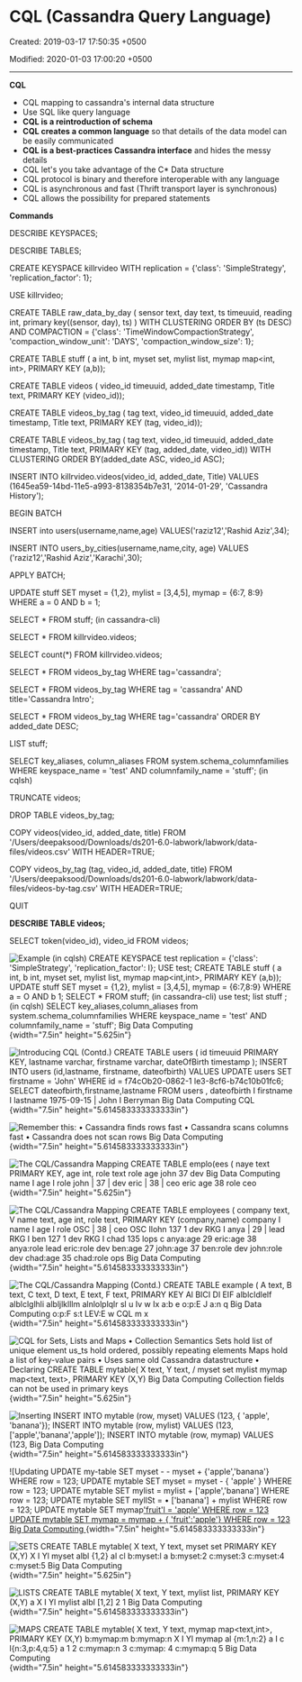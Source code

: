 # CQL (Cassandra Query Language)

Created: 2019-03-17 17:50:35 +0500

Modified: 2020-01-03 17:00:20 +0500

---

**CQL**
-   CQL mapping to cassandra's internal data structure
-   Use SQL like query language
-   **CQL is a reintroduction of schema**
-   **CQL creates a common language** so that details of the data model can be easily communicated
-   **CQL is a best-practices Cassandra interface** and hides the messy details
-   CQL let's you take advantage of the C* Data structure
-   CQL protocol is binary and therefore interoperable with any language
-   CQL is asynchronous and fast (Thrift transport layer is synchronous)
-   CQL allows the possibility for prepared statements



**Commands**

DESCRIBE KEYSPACES;

DESCRIBE TABLES;



CREATE KEYSPACE killrvideo WITH replication = {'class': 'SimpleStrategy', 'replication_factor': 1};



USE killrvideo;



CREATE TABLE raw_data_by_day ( sensor text, day text, ts timeuuid, reading int, primary key((sensor, day), ts) ) WITH CLUSTERING ORDER BY (ts DESC) AND COMPACTION = {'class': 'TimeWindowCompactionStrategy', 'compaction_window_unit': 'DAYS', 'compaction_window_size': 1};



CREATE TABLE stuff ( a int, b int, myset set<int>, mylist list<int>, mymap map<int, int>, PRIMARY KEY (a,b));

CREATE TABLE videos ( video_id timeuuid, added_date timestamp, Title text, PRIMARY KEY (video_id));

CREATE TABLE videos_by_tag ( tag text, video_id timeuuid, added_date timestamp, Title text, PRIMARY KEY (tag, video_id));



CREATE TABLE videos_by_tag ( tag text, video_id timeuuid, added_date timestamp, Title text, PRIMARY KEY (tag, added_date, video_id)) WITH CLUSTERING ORDER BY(added_date ASC, video_id ASC);



INSERT INTO killrvideo.videos(video_id, added_date, Title) VALUES (1645ea59-14bd-11e5-a993-8138354b7e31, '2014-01-29', 'Cassandra History');



BEGIN BATCH

INSERT into users(username,name,age) VALUES('raziz12','Rashid Aziz',34);

INSERT INTO users_by_cities(username,name,city, age) VALUES ('raziz12','Rashid Aziz','Karachi',30);

APPLY BATCH;





UPDATE stuff SET myset = {1,2}, mylist = [3,4,5], mymap = {6:7, 8:9} WHERE a = 0 AND b = 1;



SELECT * FROM stuff; (in cassandra-cli)

SELECT * FROM killrvideo.videos;

SELECT count(*) FROM killrvideo.videos;

SELECT * FROM videos_by_tag WHERE tag='cassandra';

SELECT * FROM videos_by_tag WHERE tag = 'cassandra' AND title='Cassandra Intro';

SELECT * FROM videos_by_tag WHERE tag='cassandra' ORDER BY added_date DESC;



LIST stuff;



SELECT key_aliases, column_aliases FROM system.schema_columnfamilies WHERE keyspace_name = 'test' AND columnfamily_name = 'stuff'; (in cqlsh)



TRUNCATE videos;

DROP TABLE videos_by_tag;



COPY videos(video_id, added_date, title) FROM '/Users/deepaksood/Downloads/ds201-6.0-labwork/labwork/data-files/videos.csv' WITH HEADER=TRUE;



COPY videos_by_tag (tag, video_id, added_date, title) FROM '/Users/deepaksood/Downloads/ds201-6.0-labwork/labwork/data-files/videos-by-tag.csv' WITH HEADER=TRUE;



QUIT



**DESCRIBE TABLE videos;**

SELECT token(video_id), video_id FROM videos;



![Example (in cqlsh) CREATE KEYSPACE test replication = {'class': 'SimpleStrategy', 'replication_factor': I}; USE test; CREATE TABLE stuff ( a int, b int, myset set<int>, mylist list<int>, mymap map<int,int>, PRIMARY KEY (a,b)); UPDATE stuff SET myset = {1,2}, mylist = [3,4,5], mymap = {6:7,8:9} WHERE a = O AND b 1; SELECT * FROM stuff; (in cassandra-cli) use test; list stuff ; (in cqlsh) SELECT key_aliases,column_aliases from system.schema_columnfamilies WHERE keyspace_name = 'test' AND columnfamily_name = 'stuff'; Big Data Computing ](media/Cassandra_CQL-(Cassandra-Query-Language)-image1.png){width="7.5in" height="5.625in"}





![Introducing CQL (Contd.) CREATE TABLE users ( id timeuuid PRIMARY KEY, lastname varchar, firstname varchar, dateOfBirth timestamp ); INSERT INTO users (id,lastname, firstname, dateofbirth) VALUES UPDATE users SET firstname = 'John' WHERE id = f74cOb20-0862-1 le3-8cf6-b74c10b01fc6; SELECT dateofbirth,firstname,lastname FROM users , dateofbirth I firstname I lastname 1975-09-15 | John I Berryman Big Data Computing CQL ](media/Cassandra_CQL-(Cassandra-Query-Language)-image2.png){width="7.5in" height="5.614583333333333in"}

![Remember this: • Cassandra finds rows fast • Cassandra scans columns fast • Cassandra does not scan rows Big Data Computing ](media/Cassandra_CQL-(Cassandra-Query-Language)-image3.png){width="7.5in" height="5.614583333333333in"}

![The CQL/Cassandra Mapping CREATE TABLE emplo(ees ( naye text PRIMARY KEY, age int, role text role age john 37 dev Big Data Computing name I age I role john | 37 | dev eric | 38 | ceo eric age 38 role ceo ](media/Cassandra_CQL-(Cassandra-Query-Language)-image4.png){width="7.5in" height="5.625in"}

![The CQL/Cassandra Mapping CREATE TABLE employees ( company text, V name text, age int, role text, PRIMARY KEY (company,name) company I name I age I role OSC | 38 | ceo OSC Ilohn 137 1 dev RKG I anya | 29 | lead RKG I ben 127 1 dev RKG I chad 135 lops c anya:age 29 eric:age 38 anya:role lead eric:role dev ben:age 27 john:age 37 ben:role dev john:role dev chad:age 35 chad:role ops Big Data Computing ](media/Cassandra_CQL-(Cassandra-Query-Language)-image5.png){width="7.5in" height="5.614583333333333in"}

![The CQL/Cassandra Mapping (Contd.) CREATE TABLE example ( A text, B text, C text, D text, E text, F text, PRIMARY KEY Al BICI Dl EIF alblcldlelf alblclglhli albljlklllm alnlolplqlr sl u Iv w Ix a:b e o:p:E J a:n q Big Data Computing o:p:F s:t LEV:E w CQL m x ](media/Cassandra_CQL-(Cassandra-Query-Language)-image6.png){width="7.5in" height="5.614583333333333in"}

![CQL for Sets, Lists and Maps • Collection Semantics Sets hold list of unique element us_ts hold ordered, possibly repeating elements Maps hold a list of key-value pairs • Uses same old Cassandra datastructure • Declaring CREATE TABLE mytable( X text, Y text, / myset set<text> mylist mymap map<text, text>, PRIMARY KEY (X,Y) Big Data Computing Collection fields can not be used in primary keys ](media/Cassandra_CQL-(Cassandra-Query-Language)-image7.png){width="7.5in" height="5.625in"}

![Inserting INSERT INTO mytable (row, myset) VALUES (123, { 'apple', 'banana'}); INSERT INTO mytable (row, mylist) VALUES (123, ['apple','banana','apple']); INSERT INTO mytable (row, mymap) VALUES (123, Big Data Computing ](media/Cassandra_CQL-(Cassandra-Query-Language)-image8.png){width="7.5in" height="5.614583333333333in"}

![Updating UPDATE my-table SET myset - - myset + {'apple','banana'} WHERE row = 123; UPDATE mytable SET myset = myset - { 'apple' } WHERE row = 123; UPDATE mytable SET mylist = mylist + ['apple','banana'] WHERE row = 123; UPDATE mytable SET myllSt = • ['banana'] + mylist WHERE row = 123; UPDATE mytable SET mymap['fruit'l = 'apple' WHERE row = 123 UPDATE mytable SET mymap = mymap + { 'fruit':'apple'} WHERE row = 123 Big Data Computing ](media/Cassandra_CQL-(Cassandra-Query-Language)-image9.png){width="7.5in" height="5.614583333333333in"}

![SETS CREATE TABLE mytable( X text, Y text, myset set<int> PRIMARY KEY (X,Y) X I Yl myset albl {1,2} al cl b:myset:l a b:myset:2 c:myset:3 c:myset:4 c:myset:5 Big Data Computing ](media/Cassandra_CQL-(Cassandra-Query-Language)-image10.png){width="7.5in" height="5.625in"}

![LISTS CREATE TABLE mytable( X text, Y text, mylist list<int>, PRIMARY KEY (X,Y) a X I Yl mylist albl [1,2] 2 1 Big Data Computing ](media/Cassandra_CQL-(Cassandra-Query-Language)-image11.png){width="7.5in" height="5.614583333333333in"}

![MAPS CREATE TABLE mytable( X text, Y text, mymap map<text,int>, PRIMARY KEY (X,Y) b:mymap:m b:mymap:n X I Yl mymap al {m:1,n:2} a I c l{n:3,p:4,q:5} a 1 2 c:mymap:n 3 c:mymap: 4 c:mymap:q 5 Big Data Computing ](media/Cassandra_CQL-(Cassandra-Query-Language)-image12.png){width="7.5in" height="5.614583333333333in"}












